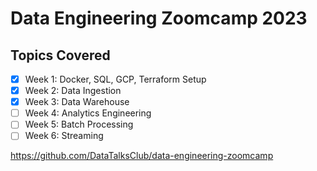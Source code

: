 # Data Engineering Zoomcamp 2023

## Topics Covered

- [X] Week 1: Docker, SQL, GCP, Terraform Setup
- [X] Week 2: Data Ingestion
- [X] Week 3: Data Warehouse
- [ ] Week 4: Analytics Engineering
- [ ] Week 5: Batch Processing
- [ ] Week 6: Streaming

https://github.com/DataTalksClub/data-engineering-zoomcamp

